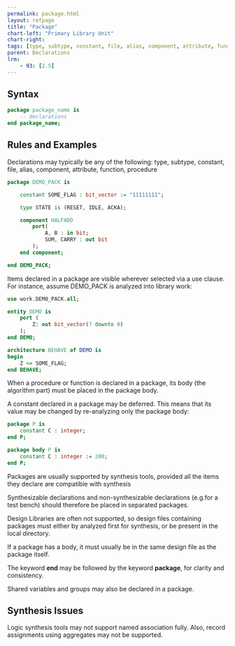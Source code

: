 ```yaml
---
permalink: package.html
layout: refpage
title: "Package"
chart-left: "Primary Library Unit"
chart-right:
tags: [type, subtype, constant, file, alias, component, attribute, function, procedure, package, use clause, package body, deferred, shared variables, groups]
parent: Declarations
lrm:
    - 93: [2.5]
---
```




## Syntax

<!-- include the vhdl tag to highlight as vhdl -->
```vhdl
package package_name is
    -- declarations
end package_name;
```

## Rules and Examples

Declarations may typically be any of the following: type, subtype, constant, file, alias, component, attribute, function, procedure
```vhdl
package DEMO_PACK is

    constant SOME_FLAG : bit_vector := "11111111";

    type STATE is (RESET, IDLE, ACKA);

    component HALFADD
        port(
            A, B : in bit;
            SUM, CARRY : out bit
        );
    end component;

end DEMO_PACK;
```

Items declared in a package are visible wherever selected via a use clause. For instance, assume DEMO_PACK is analyzed into library work:
```vhdl
use work.DEMO_PACK.all;

entity DEMO is
    port (
        Z: out bit_vector(7 downto 0)
    );
end DEMO;

architecture BEHAVE of DEMO is
begin
    Z <= SOME_FLAG;
end BEHAVE;
```

When a procedure or function is declared in a package, its body (the algorithm part) must be placed in the package body.

A constant declared in a package may be deferred. This means that its value may be changed by re-analyzing only the package body:
```vhdl
package P is
    constant C : integer;
end P;

package body P is
    constant C : integer := 200;
end P;
```

Packages are usually supported by synthesis tools, provided all the items they declare are compatible with synthesis

Synthesizable declarations and non-synthesizable declarations (e.g.for a test bench) should therefore be placed in separated packages.

Design Libraries are often not supported, so design files containing packages must either by analyzed first for synthesis, or be present in the local directory.

If a package has a body, it must usually be in the same design file as the package itself.

The keyword __end__ may be followed by the keyword __package__, for clarity and consistency.

Shared variables and groups may also be declared in a package.

## Synthesis Issues

Logic synthesis tools may not support named association fully. Also, record assignments using aggregates may not be supported.
